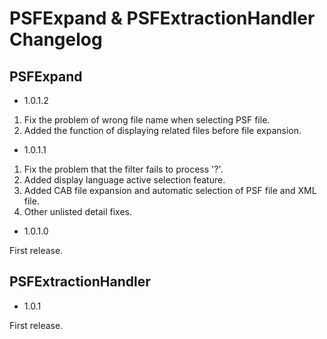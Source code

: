 # PSFExpand & PSFExtractionHandler Changelog

## PSFExpand
- 1.0.1.2

1. Fix the problem of wrong file name when selecting PSF file.
2. Added the function of displaying related files before file expansion.

- 1.0.1.1

1. Fix the problem that the filter fails to process '?'.
2. Added display language active selection feature.
3. Added CAB file expansion and automatic selection of PSF file and XML file.
4. Other unlisted detail fixes.


- 1.0.1.0

First release.


## PSFExtractionHandler
- 1.0.1

First release.
